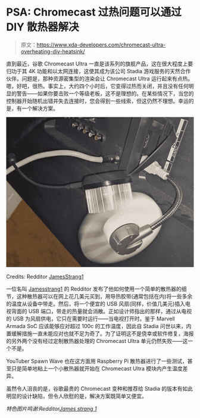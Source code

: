 # PSA: Chromecast 过热问题可以通过 DIY 散热器解决

> 原文：<https://www.xda-developers.com/chromecast-ultra-overheating-diy-heatsink/>

直到最近，谷歌 Chromecast Ultra 一直是该系列的旗舰产品，这在很大程度上要归功于其 4K 功能和以太网连接，这使其成为该公司 Stadia 游戏服务的天然合作伙伴。问题是，那种资源密集型的渲染会让 Chromecast Ultra 运行起来有点热。嗯，好吧，很热。事实上，大约四个小时后，它变得过热而关闭，并且没有任何明显的警告——如果你要击败一个等级老板，这不是理想的。在某些情况下，当您的控制器开始随机出错并失去连接时，您会得到一些线索，但这仍然不理想。幸运的是，有一个解决方案。

 <picture>![Chromecast Ultra with Heatsink](img/959954a431907612ce7557466bd1b740.png)</picture> 

Credits: Redditor [JamesStrang1](https://www.reddit.com/user/JamesStrang1)

一位名叫 [Jamesstrang1](https://www.reddit.com/r/Stadia/comments/jod2an/rate_my_ccu_heat_sink_setup/) 的 Redditor 发布了他如何使用一个简单的散热器的细节，这种散热器可以在网上花几美元买到，用导热胶带(通常包括在内)将一些多余的温度从设备中带走。然后，将一个便宜的 USB 风扇(同样，价值几美元)插入电视背面的 USB 端口，带走的热量就会消散。正如设计师指出的那样，通过从电视的 USB 为风扇供电，它只在需要时运行——当电视打开时。鉴于 Marvell Armada SoC 应该能够应对超过 100c 的工作温度，因此自 Stadia 问世以来，内置缓解措施一直未能应对也就不足为奇了。为了证明这不是侥幸或软件修复，海报的另外两个没有经过定制散热器处理的 Chromecast Ultra 单元仍然失败——这一个不是。

YouTuber Spawn Wave 也在这方面用 Raspberry Pi 散热器进行了一些测试，甚至只是简单地粘上一个小散热器就开始在 Chromecast Ultra 模块内产生温度差异。

虽然令人沮丧的是，谷歌最贵的 Chromecast 变种和推荐给 Stadia 的版本有如此明显的设计缺陷，但令人欣慰的是，解决方案既简单又便宜。

*特色图片鸣谢:Redditor[James strang 1](https://www.reddit.com/user/JamesStrang1)*